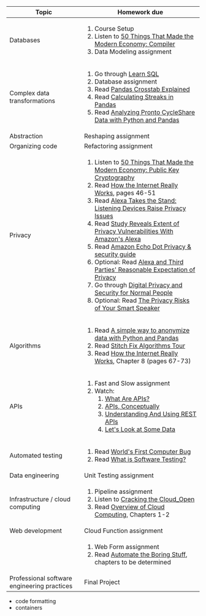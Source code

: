 | Topic                                       | Homework due                                                                                                                                                                                                                                                                                                                                                                                                                                                                                                                                                                                                                                                                                                                                                                                                                                                                                                                                                                                                                                                                                                                                                           |
| ------------------------------------------- | ---------------------------------------------------------------------------------------------------------------------------------------------------------------------------------------------------------------------------------------------------------------------------------------------------------------------------------------------------------------------------------------------------------------------------------------------------------------------------------------------------------------------------------------------------------------------------------------------------------------------------------------------------------------------------------------------------------------------------------------------------------------------------------------------------------------------------------------------------------------------------------------------------------------------------------------------------------------------------------------------------------------------------------------------------------------------------------------------------------------------------------------------------------------------- |
| Databases                                   | <ol><li>Course Setup</li><li>Listen to [50 Things That Made the Modern Economy: Compiler](https://www.bbc.co.uk/programmes/p04n04cm)</li><li>Data Modeling assignment</li></ol>                                                                                                                                                                                                                                                                                                                                                                                                                                                                                                                                                                                                                                                                                                                                                                                                                                                                                                                                                                                        |
| Complex data transformations                | <ol><li>Go through [Learn SQL](https://www.codecademy.com/learn/learn-sql)</li><li>Database assignment</li><li>Read [Pandas Crosstab Explained](https://pbpython.com/pandas-crosstab.html)</li><li>Read [Calculating Streaks in Pandas](https://joshdevlin.com/blog/calculate-streaks-in-pandas/)</li><li>Read [Analyzing Pronto CycleShare Data with Python and Pandas](https://jakevdp.github.io/blog/2015/10/17/analyzing-pronto-cycleshare-data-with-python-and-pandas/)</li></ol>                                                                                                                                                                                                                                                                                                                                                                                                                                                                                                                                                                                                                                                                                 |
| Abstraction                                 | Reshaping assignment                                                                                                                                                                                                                                                                                                                                                                                                                                                                                                                                                                                                                                                                                                                                                                                                                                                                                                                                                                                                                                                                                                                                                   |
| Organizing code                             | Refactoring assignment                                                                                                                                                                                                                                                                                                                                                                                                                                                                                                                                                                                                                                                                                                                                                                                                                                                                                                                                                                                                                                                                                                                                                 |
| Privacy                                     | <ol><li>Listen to [50 Things That Made the Modern Economy: Public Key Cryptography](https://www.bbc.co.uk/programmes/p04vqrwy)</li><li>Read [How the Internet Really Works](https://catnip.article19.org/), pages 46-51</li><li>Read [Alexa Takes the Stand: Listening Devices Raise Privacy Issues](https://time.com/4766611/alexa-takes-the-stand-listening-devices-raise-privacy-issues/)</li><li>Read [Study Reveals Extent of Privacy Vulnerabilities With Amazon's Alexa](https://news.ncsu.edu/2021/03/alexa-skill-vulnerabilities/)</li><li>Read [Amazon Echo Dot Privacy & security guide](https://foundation.mozilla.org/en/privacynotincluded/amazon-echo-dot/)</li><li>Optional: Read [Alexa and Third Parties' Reasonable Expectation of Privacy](https://www.law.georgetown.edu/american-criminal-law-review/aclr-online/volume-54/alexa-and-third-parties-reasonable-expectation-of-privacy/)</li><li>Go through [Digital Privacy and Security for Normal People](https://personal-security.afeld.me/)</li><li>Optional: Read [The Privacy Risks of Your Smart Speaker](https://vpnoverview.com/privacy/devices/privacy-risks-smart-speaker/)</li></ol> |
| Algorithms                                  | <ol><li>Read [A simple way to anonymize data with Python and Pandas](https://dev.to/r0f1/a-simple-way-to-anonymize-data-with-python-and-pandas-79g)</li><li>Read [Stitch Fix Algorithms Tour](https://algorithms-tour.stitchfix.com/)</li><li>Read [How the Internet Really Works](https://catnip.article19.org/), Chapter 8 (pages 67-73)</li></ol>                                                                                                                                                                                                                                                                                                                                                                                                                                                                                                                                                                                                                                                                                                                                                                                                                   |
| APIs                                        | <ol><li>Fast and Slow assignment</li><li>Watch:<ol><li>[What Are APIs?](https://www.youtube.com/watch?v=OVvTv9Hy91Q)</li><li>[APIs, Conceptually](https://drive.google.com/file/d/10VCtYI5Im9MnvDcn4vnUeWbqztF77tyL/view)</li><li>[Understanding And Using REST APIs](https://www.smashingmagazine.com/2018/01/understanding-using-rest-api/)</li><li>[Let's Look at Some Data](https://drive.google.com/file/d/10_2UPxa0ThWus47jKKeefGji5ZZmnr-e/view)</li></ol></li></ol>                                                                                                                                                                                                                                                                                                                                                                                                                                                                                                                                                                                                                                                                                            |
| Automated testing                           | <ol><li>Read [World's First Computer Bug](https://education.nationalgeographic.org/resource/worlds-first-computer-bug/)</li><li>Read [What is Software Testing?](https://www.guru99.com/software-testing-introduction-importance.html)</li></ol>                                                                                                                                                                                                                                                                                                                                                                                                                                                                                                                                                                                                                                                                                                                                                                                                                                                                                                                       |
| Data engineering                            | Unit Testing assignment                                                                                                                                                                                                                                                                                                                                                                                                                                                                                                                                                                                                                                                                                                                                                                                                                                                                                                                                                                                                                                                                                                                                                |
| Infrastructure / cloud computing            | <ol><li>Pipeline assignment</li><li>Listen to [Cracking the Cloud_Open](https://www.redhat.com/en/command-line-heroes/season-1/crack-the-cloud-open)</li><li>Read [Overview of Cloud Computing](https://dc.arcabc.ca/islandora/object/dc%3A54375?solr_nav%5Bid%5D=c0f46853d72e7e533f04&solr_nav%5Bpage%5D=0&solr_nav%5Boffset%5D=0), Chapters 1-2</li></ol>                                                                                                                                                                                                                                                                                                                                                                                                                                                                                                                                                                                                                                                                                                                                                                                                            |
| Web development                             | Cloud Function assignment                                                                                                                                                                                                                                                                                                                                                                                                                                                                                                                                                                                                                                                                                                                                                                                                                                                                                                                                                                                                                                                                                                                                              |
|                                             | <ol><li>Web Form assignment</li><li>Read [Automate the Boring Stuff](https://automatetheboringstuff.com/), chapters to be determined</li></ol>                                                                                                                                                                                                                                                                                                                                                                                                                                                                                                                                                                                                                                                                                                                                                                                                                                                                                                                                                                                                                         |
| Professional software engineering practices | Final Project                                                                                                                                                                                                                                                                                                                                                                                                                                                                                                                                                                                                                                                                                                                                                                                                                                                                                                                                                                                                                                                                                                                                                          |

- code formatting
- containers
